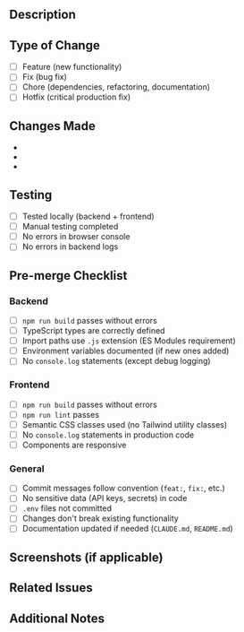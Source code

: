 ## Description

<!-- Describe what this PR changes and why -->

## Type of Change

- [ ] Feature (new functionality)
- [ ] Fix (bug fix)
- [ ] Chore (dependencies, refactoring, documentation)
- [ ] Hotfix (critical production fix)

## Changes Made

<!-- List the main changes -->
-
-
-

## Testing

<!-- Describe how you tested these changes -->

- [ ] Tested locally (backend + frontend)
- [ ] Manual testing completed
- [ ] No errors in browser console
- [ ] No errors in backend logs

## Pre-merge Checklist

### Backend
- [ ] `npm run build` passes without errors
- [ ] TypeScript types are correctly defined
- [ ] Import paths use `.js` extension (ES Modules requirement)
- [ ] Environment variables documented (if new ones added)
- [ ] No `console.log` statements (except debug logging)

### Frontend
- [ ] `npm run build` passes without errors
- [ ] `npm run lint` passes
- [ ] Semantic CSS classes used (no Tailwind utility classes)
- [ ] No `console.log` statements in production code
- [ ] Components are responsive

### General
- [ ] Commit messages follow convention (`feat:`, `fix:`, etc.)
- [ ] No sensitive data (API keys, secrets) in code
- [ ] `.env` files not committed
- [ ] Changes don't break existing functionality
- [ ] Documentation updated if needed (`CLAUDE.md`, `README.md`)

## Screenshots (if applicable)

<!-- Add screenshots for UI changes -->

## Related Issues

<!-- Reference any related issues: Fixes #123, Closes #456 -->

## Additional Notes

<!-- Any additional context, deployment notes, or follow-up tasks -->
